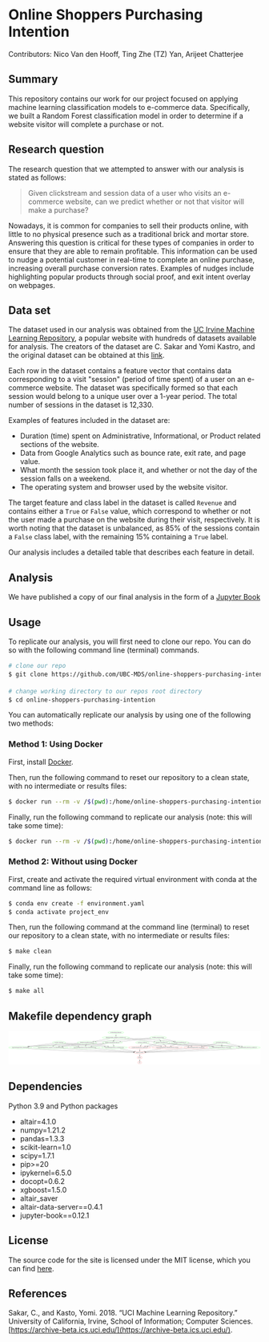 
# Online Shoppers Purchasing Intention

Contributors: Nico Van den Hooff, Ting Zhe (TZ) Yan, Arijeet Chatterjee

## Summary

This repository contains our work for our project focused on applying machine learning classification models to e-commerce data. Specifically, we built a Random Forest classification model in order to determine if a website visitor will complete a purchase or not.

## Research question

The research question that we attempted to answer with our analysis is stated as follows:
> Given clickstream and session data of a user who visits an e-commerce website, can we predict whether or not that visitor will make a purchase?

Nowadays, it is common for companies to sell their products online, with little to no physical presence such as a traditional brick and mortar store. Answering this question is critical for these types of companies in order to ensure that they are able to remain profitable. This information can be used to nudge a potential customer in real-time to complete an online purchase, increasing overall purchase conversion rates. Examples of nudges include highlighting popular products through social proof, and exit intent overlay on webpages.

## Data set

The dataset used in our analysis was obtained from the [UC Irvine Machine Learning Repository](https://archive-beta.ics.uci.edu/), a popular website with hundreds of datasets available for analysis. The creators of the dataset are C. Sakar and Yomi Kastro, and the original dataset can be obtained at this [link](https://archive-beta.ics.uci.edu/ml/datasets/online+shoppers+purchasing+intention+dataset).

Each row in the dataset contains a feature vector that contains data corresponding to a visit "session" (period of time spent) of a user on an e-commerce website. The dataset was specifically formed so that each session would belong to a unique user over a 1-year period. The total number of sessions in the dataset is 12,330.

Examples of features included in the dataset are:

- Duration (time) spent on Administrative, Informational, or Product related sections of the website.
- Data from Google Analytics such as bounce rate, exit rate, and page value.
- What month the session took place it, and whether or not the day of the session falls on a weekend.
- The operating system and browser used by the website visitor.

The target feature and class label in the dataset is called `Revenue` and contains either a `True` or `False` value, which correspond to whether or not the user made a purchase on the website during their visit, respectively. It is worth noting that the dataset is unbalanced, as 85% of the sessions contain a `False` class label, with the remaining 15% containing a `True` label.

Our analysis includes a detailed table that describes each feature in detail.

## Analysis

We have published a copy of our final analysis in the form of a [Jupyter Book](https://ubc-mds.github.io/online-shoppers-purchasing-intention/intro.html)

## Usage

To replicate our analysis, you will first need to clone our repo.  You can do so with the following command line (terminal) commands.

```bash
# clone our repo
$ git clone https://github.com/UBC-MDS/online-shoppers-purchasing-intention.git

# change working directory to our repos root directory
$ cd online-shoppers-purchasing-intention
```

You can automatically replicate our analysis by using one of the following two methods:

### Method 1: Using Docker

First, install [Docker](https://www.docker.com/get-started).

Then, run the following command to reset our repository to a clean state, with no intermediate or results files:

```bash
$ docker run --rm -v /$(pwd):/home/online-shoppers-purchasing-intention nicovandenhooff/online-shoppers-purchasing-intention make -C /home/online-shoppers-purchasing-intention clean
```

Finally, run the following command to replicate our analysis (note: this will take some time):

```bash
$ docker run --rm -v /$(pwd):/home/online-shoppers-purchasing-intention nicovandenhooff/online-shoppers-purchasing-intention make -C /home/online-shoppers-purchasing-intention all
```

### Method 2: Without using Docker

First, create and activate the required virtual environment with conda at the command line as follows:

```bash
$ conda env create -f environment.yaml
$ conda activate project_env
```

Then, run the following command at the command line (terminal) to reset our repository to a clean state, with no intermediate or results files:

```bash
$ make clean
```

Finally, run the following command to replicate our analysis (note: this will take some time):

```bash
$ make all
```

## Makefile dependency graph

![Makefile_graph](Makefile.png)

## Dependencies

Python 3.9 and Python packages

- altair=4.1.0
- numpy=1.21.2
- pandas=1.3.3
- scikit-learn=1.0
- scipy=1.7.1
- pip>=20
- ipykernel=6.5.0
- docopt=0.6.2
- xgboost=1.5.0
- altair_saver
- altair-data-server==0.4.1
- jupyter-book==0.12.1

## License

The source code for the site is licensed under the MIT license, which you can find [here](https://github.com/UBC-MDS/online-shoppers-purchasing-intention/blob/main/LICENSE).

## References

Sakar, C., and Kasto, Yomi. 2018. “UCI Machine Learning Repository.” University of California, Irvine, School of Information; Computer Sciences. [https://archive-beta.ics.uci.edu/](https://archive-beta.ics.uci.edu/).
